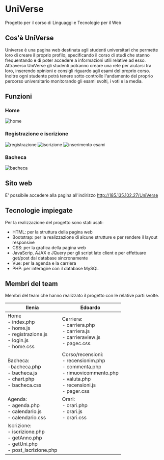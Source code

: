# UniVerse
Progetto per il corso di Linguaggi e Tecnologie per il Web

## Cos'è UniVerse
Universe è una pagina web destinata agli studenti universitari che permette loro di creare il proprio profilo, specificando il corso di studi che stanno frequentando e di poter accedere a informazioni utili relative ad esso. Attraverso UniVerse gli studenti potranno creare una rete per aiutarsi tra loro, inserendo opinioni e consigli riguardo agli esami del proprio corso. Inoltre ogni studente potrà tenere sotto controllo l'andamento del proprio percorso universitario monitorando gli esami svolti, i voti e la media.

## Funzioni

### Home
![home](https://github.com/Alwaidd/UniVerse/blob/main/images/home.PNG)

### Registrazione e iscrizione
![registrazione](https://github.com/Alwaidd/UniVerse/blob/main/images/registrazione.PNG)
![iscrizione](https://github.com/Alwaidd/UniVerse/blob/main/images/iscrizione.PNG)
![inserimento esami](https://github.com/Alwaidd/UniVerse/blob/main/images/insesami.PNG)

### Bacheca
![bacheca](https://github.com/Alwaidd/UniVerse/blob/main/images/bacheca.PNG)





## Sito web
E' possibile accedere alla pagina all'indirizzo http://185.135.102.27/UniVerse

## Tecnologie impiegate
Per la realizzazione del progetto sono stati usati:
- HTML: per la struttura della pagina web
- Bootstrap: per la realizzazione di alcune strutture e per rendere il layout responsive
- CSS: per la grafica della pagina web
- JavaScrip, AJAX e JQuery per gli script lato client e per effettuare get/post dal database sincronamente
- Vue: per la agenda e la carriera
- PHP: per interagire con il database MySQL

## Membri del team 
Membri del team che hanno realizzato il progetto con le relative parti svolte.

| Ilenia   | Edoardo |
| -------- | ----------- |
| Home<br>- index.php<br>- home.js<br>- registrazione.js<br>- login.js<br>- home.css | Carriera:<br>- carriera.php<br>- carriera.js<br>- carrieraview.js<br>- pagec.css  |
| Bacheca:<br>-bacheca.php<br>- bacheca.js<br>- chart.php<br>- bacheca.css | Corso/recensioni:<br>- recensionim.php<br>- commenta.php<br>- rimuovicommento.php<br>- valuta.php<br>- recensioni.js<br>- pager.css  |
| Agenda:<br>- agenda.php<br>- calendario.js<br>- calendario.css |  Orari:<br>- orari.php<br>- orari.js<br>- orari.css  |
| Iscrizione:<br>- iscrizione.php<br>- getAnno.php<br>- getUni.php<br>- post_iscrizione.php | |

